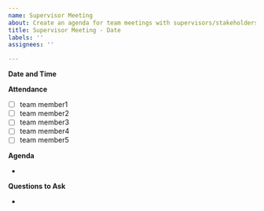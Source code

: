 ```yaml
---
name: Supervisor Meeting
about: Create an agenda for team meetings with supervisors/stakeholders.
title: Supervisor Meeting - Date
labels: ''
assignees: ''

---
```


**Date and Time**

**Attendance**

- [ ] team member1
- [ ] team member2
- [ ] team member3
- [ ] team member4
- [ ] team member5

**Agenda**

- 

**Questions to Ask**

-
